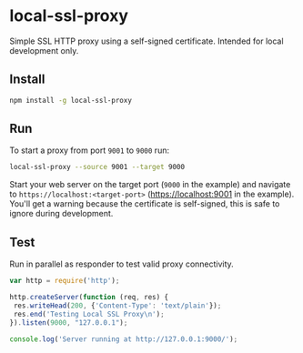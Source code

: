 local-ssl-proxy
===============

Simple SSL HTTP proxy using a self-signed certificate. Intended for local development only.

Install
-------
```sh
npm install -g local-ssl-proxy
```

Run
---
To start a proxy from port `9001` to `9000` run:
```sh
local-ssl-proxy --source 9001 --target 9000
```

Start your web server on the target port (`9000` in the example) and navigate to `https://localhost:<target-port>` ([https://localhost:9001](https://localhost:9001) in the example). You'll get a warning because the certificate is self-signed, this is safe to ignore during development.

Test
---
Run in parallel as responder to test valid proxy connectivity. 
 ```js
var http = require('http');

http.createServer(function (req, res) {
  res.writeHead(200, {'Content-Type': 'text/plain'});
  res.end('Testing Local SSL Proxy\n');
}).listen(9000, "127.0.0.1");

console.log('Server running at http://127.0.0.1:9000/');
 ```
